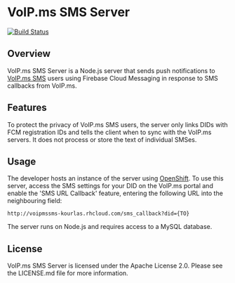 # VoIP.ms SMS Server #

[![Build Status](https://travis-ci.org/michaelkourlas/node-js2xmlparser.svg?branch=master)](https://travis-ci.org/michaelkourlas/node-js2xmlparser)

## Overview ##

VoIP.ms SMS Server is a Node.js server that sends push notifications to 
[VoIP.ms SMS](https://github.com/michaelkourlas/voipms-sms-client) users using 
Firebase Cloud Messaging in response to SMS callbacks from VoIP.ms.

## Features ##

To protect the privacy of VoIP.ms SMS users, the server only links DIDs with 
FCM registration IDs and tells the client when to sync with the VoIP.ms servers.
It does not process or store the text of individual SMSes.

## Usage ##

The developer hosts an instance of the server using 
[OpenShift](https://voipmssms-kourlas.rhcloud.com/). To use this server, access 
the SMS settings for your DID on the VoIP.ms portal and enable the 'SMS URL 
Callback' feature, entering the following URL into the neighbouring field:

    http://voipmssms-kourlas.rhcloud.com/sms_callback?did={TO}
    
The server runs on Node.js and requires access to a MySQL database.

## License ##

VoIP.ms SMS Server is licensed under the Apache License 2.0. Please see the 
LICENSE.md file for more information.
